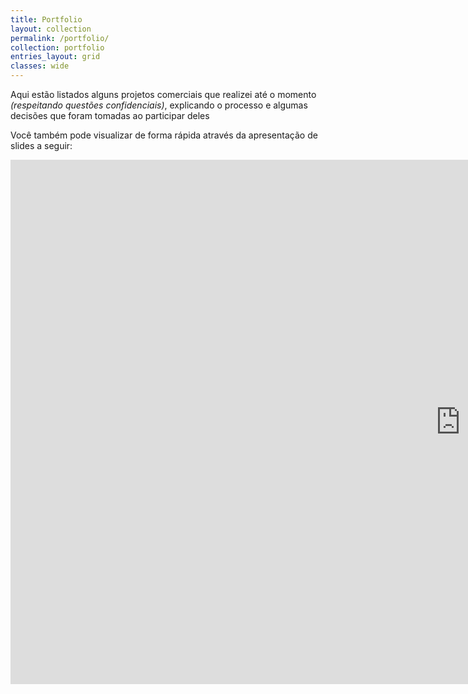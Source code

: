 ```yaml
---
title: Portfolio
layout: collection
permalink: /portfolio/
collection: portfolio
entries_layout: grid
classes: wide
---
```


Aqui estão listados alguns projetos comerciais que realizei até o momento *(respeitando questões confidenciais)*, explicando o processo e algumas decisões que foram tomadas ao participar deles

Você também pode visualizar de forma rápida através da apresentação de slides a seguir:

<iframe src="https://docs.google.com/presentation/d/e/2PACX-1vQGa1Q0ujDl3GVRrXjosF7wmwApik9ZF3ZcURJI7RwlYcJvVYkRWugAhT85uZIiJEic3UJwj6MlGezP/embed?start=false&loop=false&delayms=15000" frameborder="0" width="1440" height="839" allowfullscreen="true" mozallowfullscreen="true" webkitallowfullscreen="true"></iframe>
